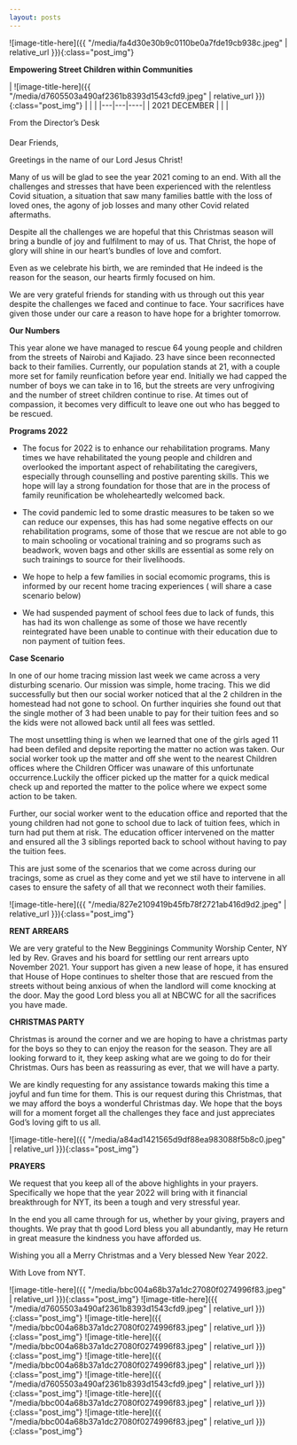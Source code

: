 ```yaml
---
layout: posts
---
```


![image-title-here]({{ "/media/fa4d30e30b9c0110be0a7fde19cb938c.jpeg" | relative_url }}){:class="post_img"}


**Empowering Street Children within Communities**
    
    
| ![image-title-here]({{ "/media/d7605503a490af2361b8393d1543cfd9.jpeg" | relative_url }}){:class="post_img"}  |   |    |
|---|---|----|
|  2021 DECEMBER |   |    |

From the Director’s Desk

#### 

Dear Friends,

Greetings in the name of our Lord Jesus Christ!

Many of us will be glad to see the year 2021 coming to an end. With all the
challenges and stresses that have been experienced with the relentless Covid
situation, a situation that saw many families battle with the loss of loved
ones, the agony of job losses and many other Covid related aftermaths.

Despite all the challenges we are hopeful that this Christmas season will bring
a bundle of joy and fulfilment to may of us. That Christ, the hope of glory will
shine in our heart’s bundles of love and comfort.

Even as we celebrate his birth, we are reminded that He indeed is the reason for
the season, our hearts firmly focused on him.

We are very grateful friends for standing with us through out this year despite
the challenges we faced and continue to face. Your sacrifices have given those
under our care a reason to have hope for a brighter tomorrow.

**Our Numbers**

This year alone we have managed to rescue 64 young people and children from the
streets of Nairobi and Kajiado. 23 have since been reconnected back to their
families. Currently, our population stands at 21, with a couple more set for
family reunfication before year end. Initially we had capped the number of boys
we can take in to 16, but the streets are very unfrogiving and the number of
street children continue to rise. At times out of compassion, it becomes very
difficult to leave one out who has begged to be rescued.

**Programs 2022**

-   The focus for 2022 is to enhance our rehabilitation programs. Many times we
    have rehabilitated the young people and children and overlooked the
    important aspect of rehabilitating the caregivers, especially through
    counselling and postive parenting skills. This we hope will lay a strong
    foundation for those that are in the process of family reunification be
    wholeheartedly welcomed back.

-   The covid pandemic led to some drastic measures to be taken so we can reduce
    our expenses, this has had some negative effects on our rehabilitation
    programs, some of those that we rescue are not able to go to main schooling
    or vocational training and so programs such as beadwork, woven bags and
    other skills are essential as some rely on such trainings to source for
    their livelihoods.

-   We hope to help a few families in social ecomomic programs, this is informed
    by our recent home tracing experiences ( will share a case scenario below)

-   We had suspended payment of school fees due to lack of funds, this has had
    its won challenge as some of those we have recently reintegrated have been
    unable to continue with their education due to non payment of tuition fees.

**Case Scenario**

In one of our home tracing mission last week we came across a very disturbing
scenario. Our mission was simple, home tracing. This we did successfully but
then our social worker noticed that al the 2 children in the homestead had not
gone to school. On further inquiries she found out that the single mother of 3
had been unable to pay for their tuition fees and so the kids were not allowed
back until all fees was settled.

The most unsettling thing is when we learned that one of the girls aged 11 had
been defiled and depsite reporting the matter no action was taken. Our social
worker took up the matter and off she went to the nearest Children offices where
the Children Officer was unaware of this unfortunate occurrence.Luckily the
officer picked up the matter for a quick medical check up and reported the
matter to the police where we expect some action to be taken.

Further, our social worker went to the education office and reported that the
young children had not gone to school due to lack of tuition fees, which in turn
had put them at risk. The education officer intervened on the matter and ensured
all the 3 siblings reported back to school without having to pay the tuition
fees.

This are just some of the scenarios that we come across during our tracings,
some as cruel as they come and yet we stil have to intervene in all cases to
ensure the safety of all that we reconnect woth their families.

![image-title-here]({{ "/media/827e2109419b45fb78f2721ab416d9d2.jpeg" | relative_url }}){:class="post_img"}

**RENT ARREARS**

We are very grateful to the New Begginings Community Worship Center, NY led by
Rev. Graves and his board for settling our rent arrears upto November 2021. Your
support has given a new lease of hope, it has ensured that House of Hope
continues to shelter those that are rescued from the streets without being
anxious of when the landlord will come knocking at the door. May the good Lord
bless you all at NBCWC for all the sacrifices you have made.

**CHRISTMAS PARTY**

Christmas is around the corner and we are hoping to have a christmas party for
the boys so they to can enjoy the reason for the season. They are all looking
forward to it, they keep asking what are we going to do for their Christmas.
Ours has been as reassuring as ever, that we will have a party.

We are kindly requesting for any assistance towards making this time a joyful
and fun time for them. This is our request during this Christmas, that we may
afford the boys a wonderful Christmas day. We hope that the boys will for a
moment forget all the challenges they face and just appreciates God’s loving
gift to us all.

![image-title-here]({{ "/media/a84ad1421565d9df88ea983088f5b8c0.jpeg" | relative_url }}){:class="post_img"}

**PRAYERS**

We request that you keep all of the above highlights in your prayers.
Specifically we hope that the year 2022 will bring with it financial
breakthrough for NYT, its been a tough and very stressful year.

In the end you all came through for us, whether by your giving, prayers and
thoughts. We pray that th good Lord bless you all abundantly, may He return in
great measure the kindness you have afforded us.

Wishing you all a Merry Christmas and a Very blessed New Year 2022.

With Love from NYT.


![image-title-here]({{ "/media/bbc004a68b37a1dc27080f0274996f83.jpeg" | relative_url }}){:class="post_img"}
![image-title-here]({{ "/media/d7605503a490af2361b8393d1543cfd9.jpeg" | relative_url }}){:class="post_img"}
![image-title-here]({{ "/media/bbc004a68b37a1dc27080f0274996f83.jpeg" | relative_url }}){:class="post_img"}
![image-title-here]({{ "/media/bbc004a68b37a1dc27080f0274996f83.jpeg" | relative_url }}){:class="post_img"}
![image-title-here]({{ "/media/bbc004a68b37a1dc27080f0274996f83.jpeg" | relative_url }}){:class="post_img"}
![image-title-here]({{ "/media/d7605503a490af2361b8393d1543cfd9.jpeg" | relative_url }}){:class="post_img"}
![image-title-here]({{ "/media/bbc004a68b37a1dc27080f0274996f83.jpeg" | relative_url }}){:class="post_img"}
![image-title-here]({{ "/media/bbc004a68b37a1dc27080f0274996f83.jpeg" | relative_url }}){:class="post_img"}
